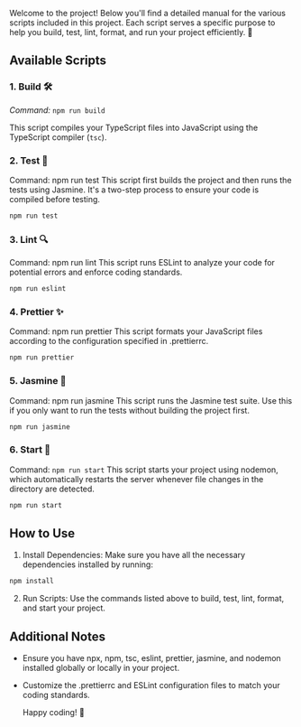 Welcome to the project! Below you'll find a detailed manual for the various scripts included in this project. Each script serves a specific purpose to help you build, test, lint, format, and run your project efficiently. 🚀

## Available Scripts

### 1. Build 🛠️

_Command:_ `npm run build`

This script compiles your TypeScript files into JavaScript using the TypeScript compiler (`tsc`).

### 2. Test :test_tube:

Command: npm run test
This script first builds the project and then runs the tests using Jasmine. It's a two-step process to ensure your code is compiled before testing.

```sh
npm run test
```

### 3. Lint :mag:

Command: npm run lint
This script runs ESLint to analyze your code for potential errors and enforce coding standards.

```sh
npm run eslint
```

### 4. Prettier :sparkles:

Command: npm run prettier
This script formats your JavaScript files according to the configuration specified in .prettierrc.

```sh
npm run prettier
```

### 5. Jasmine :cherry_blossom:

Command: npm run jasmine
This script runs the Jasmine test suite. Use this if you only want to run the tests without building the project first.

```sh
npm run jasmine
```

### 6. Start :rocket:

Command: `npm run start`
This script starts your project using nodemon, which automatically restarts the server whenever file changes in the directory are detected.

```sh
npm run start
```

## How to Use

1. Install Dependencies: Make sure you have all the necessary dependencies installed by running:

```sh
npm install
```

2. Run Scripts: Use the commands listed above to build, test, lint, format, and start your project.

## Additional Notes

- Ensure you have npx, npm, tsc, eslint, prettier, jasmine, and nodemon installed globally or locally in your project.
- Customize the .prettierrc and ESLint configuration files to match your coding standards.

  Happy coding! :tada:
